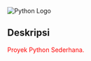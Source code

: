 ![Python Logo](https://upload.wikimedia.org/wikipedia/commons/c/c3/Python-logo-notext.svg)

## Deskripsi

<span style="color: red;">Proyek Python Sederhana.</span>
